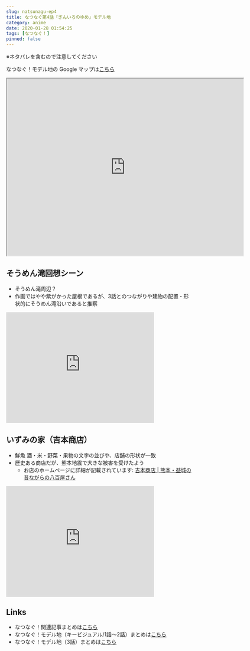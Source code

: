 ```yaml
---
slug: natsunagu-ep4
title: なつなぐ第4話「ぎんいろのゆめ」モデル地
category: anime
date: 2020-01-28 01:54:25
tags: [なつなぐ！]
pinned: false
---
```


※ネタバレを含むので注意してください

なつなぐ！モデル地の Google マップは[こちら](https://drive.google.com/open?id=15QwDJEe0xHYqrEAJzBpY6wHCyUtjpxx9&usp=sharing)

<iframe src="https://www.google.com/maps/d/u/1/embed?mid=15QwDJEe0xHYqrEAJzBpY6wHCyUtjpxx9" width="640" height="480"></iframe>

## そうめん滝回想シーン

- そうめん滝周辺？
- 作画ではやや紫がかった屋根であるが、3話とのつながりや建物の配置・形状的にそうめん滝沿いであると推察

<iframe src="https://www.google.com/maps/embed?pb=!4v1580144930277!6m8!1m7!1s44fjAHyghJ95MUcXn5ox-w!2m2!1d32.77430485444827!2d130.8237863840785!3f142.22501059476576!4f3.5858259201521463!5f2.3113026761707793" width="400" height="300" frameborder="0" style="border:0;" allowfullscreen=""></iframe>


## いずみの家（吉本商店）

- 鮮魚 酒・米・野菜・果物の文字の並びや、店舗の形状が一致
- 歴史ある商店だが、熊本地震で大きな被害を受けたよう
  - お店のホームページに詳細が記載されています: [吉本商店 | 熊本・益城の昔ながらの八百屋さん](https://yoshimoto-mashiki.com/)


<iframe src="https://www.google.com/maps/embed?pb=!4v1580143919769!6m8!1m7!1s-QxSw5k__kEqro6V1s42Lw!2m2!1d32.79256884734847!2d130.8169482723657!3f258.96570964782114!4f2.976938412840539!5f0.4000000000000002" width="400" height="300" frameborder="0" style="border:0;" allowfullscreen=""></iframe>



## Links

* なつなぐ！関連記事まとめは[こちら](https://53ningen.com/natsunagu-matome/)
* なつなぐ！モデル地（キービジュアル/1話〜2話）まとめは[こちら](https://53ningen.com/natsunagu-locations/)
* なつなぐ！モデル地（3話）まとめは[こちら](https://53ningen.com/natsunagu-ep3/)
